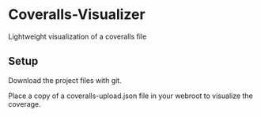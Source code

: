 # Coveralls-Visualizer
Lightweight visualization of a coveralls file

Setup
-----

Download the project files with git.

Place a copy of a coveralls-upload.json file in your webroot to visualize the coverage.
